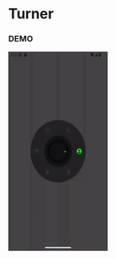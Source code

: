 # Turner
### DEMO
<img src="media/demo.gif"
alt="Devmike01's Turner demo" width="200" height="400" />